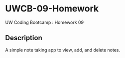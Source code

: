# UWCB-09-Homework
UW Coding Bootcamp : Homework 09

## Description
A simple note taking app to view, add, and delete notes.
